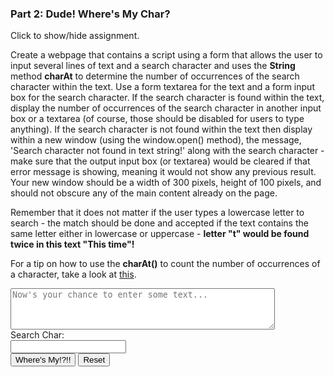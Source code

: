 ### Part 2: Dude! Where's My Char?

<p id="flip">Click to show/hide assignment.</p>
<div id="panel">

Create a webpage that contains a script using a form that allows the user to input several lines of text and a search character and uses the **String** method **charAt** to determine the number of occurrences of the search character within the text. Use a form textarea for the text and a form input box for the search character. If the search character is found within the text, display the number of occurrences of the search character in another input box or a textarea (of course, those should be disabled for users to type anything). If the search character is not found within the text then display within a new window (using the window.open() method), the message, 'Search character not found in text string!' along with the search character - make sure that the output input box (or textarea) would be cleared if that error message is showing, meaning it would not show any previous result. Your new window should be a width of 300 pixels, height of 100 pixels, and should not obscure any of the main content already on the page.

Remember that it does not matter if the user types a lowercase letter to search - the match should be done and accepted if the text contains the same letter either in lowercase or uppercase - **letter "t" would be found twice in this text "This time"!**

For a tip on how to use the **charAt()** to count the number of occurrences of a character, take a look at [this](https://hills.ccsf.edu/~cdasilva/cnit133/objex3.html).

</div>

<div class="row">
<div class="one-half column">
 <form name="myform">
  <textarea placeholder="Now's your chance to enter some text..." id="myText" name="myText" rows="4" cols="50"></textarea><br>
  <label for="searchChar">Search Char:</label><br>
  <input type="text" id="searchChar" name="searchChar" pattern="(\S| )"><br>

<input type="button" class="button-primary" onclick="process()" value="Where's My!?!!">
<input type="reset" value="Reset" id="reset">
</form>


</div>
<div class="one-half column">
<br>
<div id="results"></div>
</div>
</div>

<script>
const process = () => {

let 
  myText = document.forms["myform"].elements["myText"].value,
  searchChar = document.forms["myform"].elements["searchChar"].value.charAt(0),
  count = 0,
  [...yumText] = myText;

for (let i = 0; i < myText.length; i++) {
  if (myText.charAt(i).toLowerCase() == searchChar.toLowerCase()) count++;
}

count > 0 
  ? displayResults(`There are ${count} occurances of <b>${
    searchChar == " " 
      ? "a space" 
      : searchChar}</b> in the following text: <br><br> ${
       yumText.map(aChar => `${
        aChar.toLowerCase() == searchChar.toLowerCase() 
          ? `<span style = 'border-bottom: 1px solid orchid; color: orchid'><b>${aChar}</b></span>` 
          : aChar }`).join('')}`) 
  : displayResults("", false, searchChar);

}

const displayResults = (results = "", found = true, schChar) => {
    document.getElementById("results").innerHTML = results; 
    if (found == false) {
    var newWindow = window.open("", "new_window", "top=200,left=1000,width=300,height=100");
    newWindow.focus();
    newWindow.document.write(`Dude! I can't find search character <b>${schChar == " " ? "a space" : schChar}</b> in your text string!`);
    newWindow.document.close();
    }
}


window.addEventListener('load', function () {
          $('#reset').click(function(){
            displayResults();
        });
});
</script>
